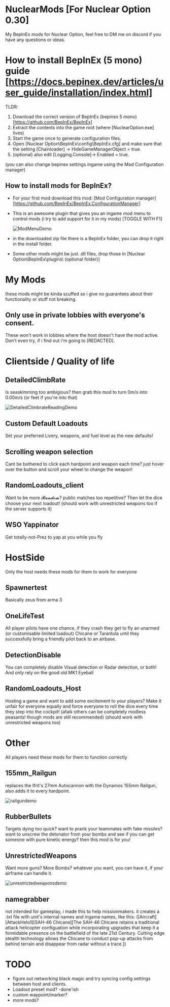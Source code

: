 # NuclearMods [For Nuclear Option 0.30]
My BepInEx mods for Nuclear Option, feel free to DM me on discord if you have any questions or ideas.

# How to install BepInEx (5 mono) guide [https://docs.bepinex.dev/articles/user_guide/installation/index.html]

TLDR:
1. Download the correct version of BepInEx (bepinex 5 mono) [https://github.com/BepInEx/BepInEx]
2. Extract the contents into the game root (where [NuclearOption.exe] lives)
3. Start the game once to generate configuration files.
4. Open [Nuclear Option\BepInEx\config\BepInEx.cfg] and make sure that the setting [Chainloader]
 -> HideGameManagerObject = true.
5. (optional) also edit [Logging.Console]-> Enabled = true.

(you can also change bepinex settings ingame using the Mod Configuration manager)


## How to install mods for BepInEx?
- For your first mod download this mod: [Mod Configuration manager][https://github.com/BepInEx/BepInEx.ConfigurationManager]
- This is an awesome plugin that gives you an ingame mod menu to control mods (i try to add support for it in my mods) [TOGGLE WITH F1]

  ![ModMenuDemo](https://github.com/user-attachments/assets/6ee561c4-f2ac-4798-9896-a3dc8bca9714)
  
- in the downloaded zip file there is a BepInEx folder, you can drop it right in the install folder.
- Some other mods might be just .dll files, drop those in [Nuclear Option\BepInEx\plugins\ (optional folder)]

# My Mods
these mods might be kinda scuffed so i give no guarantees about their functionality or stuff not breaking.

## Only use in private lobbies with everyone's consent.
These won't work in lobbies where the host doesn't have the mod active. Don't even try, if i find out i'm going to [REDACTED].


# Clientside / Quality of life
## DetailedClimbRate
Is seaskimming too ambigious? then grab this mod to turn 0m/s into 0.00m/s (or feet if you're into that)

![DetailedClimbrateReadingDemo](https://github.com/user-attachments/assets/01976472-8195-40bd-b43a-3ad231a3c60f)

## Custom Default Loadouts
Set your preferred Livery, weapons, and fuel level as the new defaults! 

## Scrolling weapon selection
Cant be bothered to click each hardpoint and weapon each time? just hover over the button and scroll your wheel to change the weapon!

## RandomLoadouts_client
Want to be more 𝓡𝓪𝓷𝓭𝓸𝓶? public matches too repetitive? Then let the dice choose your next loadout! (should work with unrestricted weapons too if the server supports it)

## WSO Yappinator
Get totally-not-Prez to yap at you while you fly


# HostSide
Only the host needs these mods for them to work for everyone

## Spawnertest
Basically zeus from arma 3

## OneLifeTest
All player pilots have one chance, if they crash they get to fly an unarmed (or customisable limited loadout) Chicane or Tarantula until they successfully bring a friendly pilot back to an airbase.

## DetectionDisable
You can completely disable Visual detection or Radar detection, or both! And only rely on the good old MK1 Eyeball

## RandomLoadouts_Host
Hosting a game and want to add some excitement to your players? Make it unfair for everyone equally and force everyone to roll the dice every time they step into the cockpit! (afaik others can be completely modless peasants! though mods are still recommended) (should work with unrestricted weapons too)


# Other
All players need these mods for them to function correctly

## 155mm_Railgun
replaces the Ifrit's 27mm Autocannon with the Dynamos 155mm Railgun, also adds it to every hardpoint.

![railgundemo](https://github.com/user-attachments/assets/dfc22fc2-e855-4fea-88db-269287ffe446)

## RubberBullets
Targets dying too quick? want to prank your teammates with fake missiles? want to unscrew the detonator from your bombs and see if you can get someone with pure kinetic energy? then this mod is for you!

## UnrestrictedWeapons
Want more guns? More Bombs? whatever you want, you can have it, if your airframe can handle it. 

![unrestrictedweaponsdemo](https://github.com/user-attachments/assets/9d16515a-b27e-448f-b571-c3d476d4c337)

## namegrabber
not intended for gameplay, i made this to help missionmakers. it creates a .txt file with unit's internal names and ingame names, like this: ([Aircraft][AttackHelo1][SAH-46 Chicane][The SAH-46 Chicane retains a traditional attack helicopter configuation while incorporating upgrades that keep it a formidable presence on the battlefield of the late 21st Century. Cutting edge stealth technology allows the Chicane to conduct pop-up attacks from behind terrain and disappear from radar without a trace.])

# TODO
- figure out networking black magic and try syncing config settings between host and clients.
- Loadout preset mod? -done'ish
- custom waypoint/marker?
- more mods?
